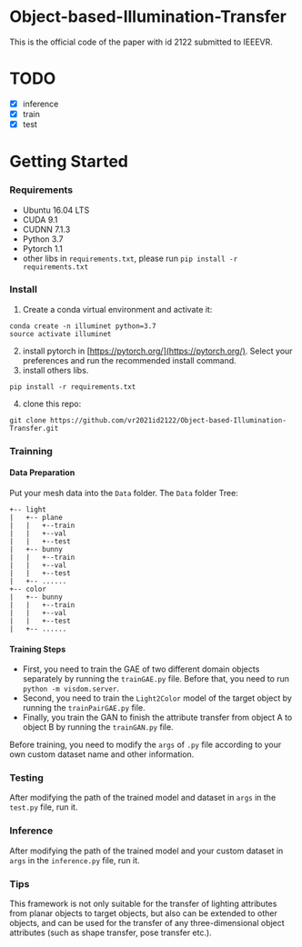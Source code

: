 # Object-based-Illumination-Transfer

This is the official code of the paper with id 2122 submitted to IEEEVR.


# TODO
- [x] inference
- [x] train
- [x] test

# Getting Started

### Requirements

+ Ubuntu 16.04 LTS
+ CUDA 9.1
+ CUDNN 7.1.3
+ Python 3.7
+ Pytorch 1.1
+ other libs in `requirements.txt`, please run `pip install -r requirements.txt`

### Install

1. Create a conda virtual environment and activate it:
```
conda create -n illuminet python=3.7
source activate illuminet
```
2. install pytorch in [https://pytorch.org/](https://pytorch.org/). Select your preferences and run the recommended install command.
3. install others libs.
```
pip install -r requirements.txt
```
4. clone this repo:
```
git clone https://github.com/vr2021id2122/Object-based-Illumination-Transfer.git
```


### Trainning

#### Data Preparation
Put your mesh data into the `Data` folder. The `Data` folder Tree:
```
+-- light
|   +-- plane
|   |   +--train
|   |   +--val
|   |   +--test
|   +-- bunny
|   |   +--train
|   |   +--val
|   |   +--test
|   +-- ......
+-- color
|   +-- bunny
|   |   +--train
|   |   +--val
|   |   +--test
|   +-- ......
```

#### Training Steps
+ First, you need to train the GAE of two different domain objects separately by running the `trainGAE.py` file. Before that, you need to run `python -m visdom.server`.
+ Second, you need to train the `Light2Color` model of the target object by running the `trainPairGAE.py` file.
+ Finally, you train the GAN to finish the attribute transfer from object A to object B by running the `trainGAN.py` file.

Before training, you need to modify the `args` of `.py` file according to your own custom dataset name and other information.

### Testing
After modifying the path of the trained model and dataset in `args` in the `test.py` file, run it.

### Inference
After modifying the path of the trained model and your custom dataset in `args` in the `inference.py` file, run it.

### Tips
This framework is not only suitable for the transfer of lighting attributes from planar objects to target objects, but also can be extended to other objects, and can be used for the transfer of any three-dimensional object attributes (such as shape transfer, pose transfer etc.).
